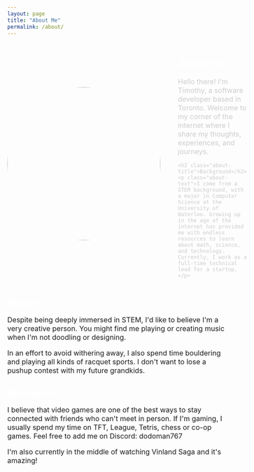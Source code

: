 ```yaml
---
layout: page
title: "About Me"
permalink: /about/
---
```


<style>
  .about-container {
    display: flex;
    align-items: center;
    margin-bottom: 30px;
  }

  .profile-image {
    width: 350px;
    height: 350px;
    border-radius: 50%;
    margin-right: 20px;
  }

  .about-content {
    margin-left: 20px;
    color: #ccc;
  }

  .about-title {
    font-size: 24px;
    margin-bottom: 10px;
    color: #fff;
  }

  .about-text {
    font-size: 16px;
    margin-bottom: 15px;
  }

  .hobbies-section,
  .recreation-section {
    margin-bottom: 30px;
  }

  .hobbies-title,
  .recreation-title {
    font-size: 20px;
    margin-bottom: 10px;
    color: #fff;
  }

  .hobbies-text,
  .recreation-text {
    font-size: 16px;
    margin-bottom: 15px;
  }
</style>

<div class="about-container">
  <img src="../assets/images/head_shot.png" alt="me" class="profile-image">
  <div class="about-content">
    <h1 class="about-title">About Me</h1>
    <p class="about-text">Hello there! I'm Timothy, a software developer based in Toronto. Welcome to my corner of the internet where I share my thoughts, experiences, and journeys.</p>

    <h2 class="about-title">Background</h2>
    <p class="about-text">I come from a STEM background, with a major in Computer Science at the University of Waterloo. Growing up in the age of the internet has provided me with endless resources to learn about math, science, and technology. Currently, I work as a full-time technical lead for a startup.</p>
  </div>
</div>

<div class="hobbies-section">
  <h2 class="hobbies-title">Hobbies</h2>
  <p class="hobbies-text">Despite being deeply immersed in STEM, I'd like to believe I'm a very creative person. You might find me playing or creating music when I'm not doodling or designing.</p>
  <p class="hobbies-text">In an effort to avoid withering away, I also spend time bouldering and playing all kinds of racquet sports. I don't want to lose a pushup contest with my future grandkids.</p>
</div>

<div class="recreation-section">
  <h2 class="recreation-title">Recreation</h2>
  <p class="recreation-text">I believe that video games are one of the best ways to stay connected with friends who can't meet in person. If I'm gaming, I usually spend my time on TFT, League, Tetris, chess or co-op games. Feel free to add me on Discord: dodoman767</p>
  <p class="recreation-text">I'm also currently in the middle of watching Vinland Saga and it's amazing!</p>
</div>

